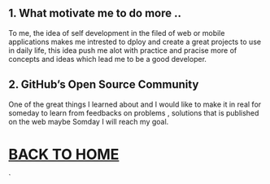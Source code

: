 ## 1. What motivate me to do more ..


To me, the idea of self development in the filed of web or mobile applications makes me intrested to dploy and create a great projects to use in daily life, this idea push me alot with practice and pracise more of concepts and ideas which lead me to be a good developer.


## 2. GitHub’s Open Source Community


One of the great things I learned about and I would like to make it in real for someday to learn from feedbacks on problems , solutions that is published on the web maybe Somday I will reach my goal.

# [BACK TO HOME](https://jehadabuawwad.github.io/reading-notes)
`